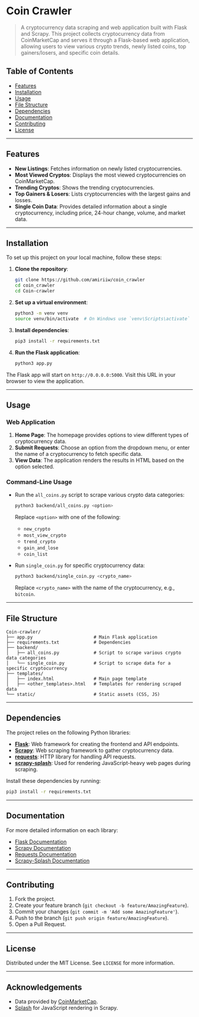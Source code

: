 # Coin Crawler

> A cryptocurrency data scraping and web application built with Flask and Scrapy. This project collects cryptocurrency data from CoinMarketCap and serves it through a Flask-based web application, allowing users to view various crypto trends, newly listed coins, top gainers/losers, and specific coin details.

## Table of Contents

- [Features](#features)
- [Installation](#installation)
- [Usage](#usage)
- [File Structure](#file-structure)
- [Dependencies](#dependencies)
- [Documentation](#documentation)
- [Contributing](#contributing)
- [License](#license)

---

## Features

- **New Listings**: Fetches information on newly listed cryptocurrencies.
- **Most Viewed Cryptos**: Displays the most viewed cryptocurrencies on CoinMarketCap.
- **Trending Cryptos**: Shows the trending cryptocurrencies.
- **Top Gainers & Losers**: Lists cryptocurrencies with the largest gains and losses.
- **Single Coin Data**: Provides detailed information about a single cryptocurrency, including price, 24-hour change, volume, and market data.

---

## Installation

To set up this project on your local machine, follow these steps:

1. **Clone the repository**:
   ```bash
   git clone https://github.com/amiriiw/coin_crawler
   cd coin_crawler
   cd Coin-crawler
   ```

2. **Set up a virtual environment**:
   ```bash
   python3 -m venv venv
   source venv/bin/activate  # On Windows use `venv\Scripts\activate`
   ```

3. **Install dependencies**:
   ```bash
   pip3 install -r requirements.txt
   ```

4. **Run the Flask application**:
   ```bash
   python3 app.py
   ```

The Flask app will start on `http://0.0.0.0:5000`. Visit this URL in your browser to view the application.

---

## Usage

### Web Application

1. **Home Page**: The homepage provides options to view different types of cryptocurrency data.
2. **Submit Requests**: Choose an option from the dropdown menu, or enter the name of a cryptocurrency to fetch specific data.
3. **View Data**: The application renders the results in HTML based on the option selected.

### Command-Line Usage

- Run the `all_coins.py` script to scrape various crypto data categories:
  ```bash
  python3 backend/all_coins.py <option>
  ```
  Replace `<option>` with one of the following:
  - `new_crypto`
  - `most_view_crypto`
  - `trend_crypto`
  - `gain_and_lose`
  - `coin_list`

- Run `single_coin.py` for specific cryptocurrency data:
  ```bash
  python3 backend/single_coin.py <crypto_name>
  ```
  Replace `<crypto_name>` with the name of the cryptocurrency, e.g., `bitcoin`.

---

## File Structure

```plaintext
Coin-crawler/
├── app.py                       # Main Flask application
├── requirements.txt             # Dependencies
├── backend/
│   ├── all_coins.py             # Script to scrape various crypto data categories
│   └── single_coin.py           # Script to scrape data for a specific cryptocurrency
├── templates/
│   ├── index.html               # Main page template
│   ├── <other_templates>.html   # Templates for rendering scraped data
└── static/                      # Static assets (CSS, JS)
```

---

## Dependencies

The project relies on the following Python libraries:

- **[Flask](https://flask.palletsprojects.com/)**: Web framework for creating the frontend and API endpoints.
- **[Scrapy](https://scrapy.org/)**: Web scraping framework to gather cryptocurrency data.
- **[requests](https://docs.python-requests.org/)**: HTTP library for handling API requests.
- **[scrapy-splash](https://github.com/scrapy-plugins/scrapy-splash)**: Used for rendering JavaScript-heavy web pages during scraping.

Install these dependencies by running:
```bash
pip3 install -r requirements.txt
```

---

## Documentation

For more detailed information on each library:

- [Flask Documentation](https://flask.palletsprojects.com/)
- [Scrapy Documentation](https://docs.scrapy.org/)
- [Requests Documentation](https://docs.python-requests.org/)
- [Scrapy-Splash Documentation](https://github.com/scrapy-plugins/scrapy-splash)

---

## Contributing

1. Fork the project.
2. Create your feature branch (`git checkout -b feature/AmazingFeature`).
3. Commit your changes (`git commit -m 'Add some AmazingFeature'`).
4. Push to the branch (`git push origin feature/AmazingFeature`).
5. Open a Pull Request.

---

## License

Distributed under the MIT License. See `LICENSE` for more information.

---

## Acknowledgements

- Data provided by [CoinMarketCap](https://coinmarketcap.com).
- [Splash](https://github.com/scrapinghub/splash) for JavaScript rendering in Scrapy.
